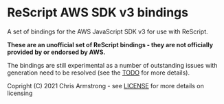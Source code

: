 # ReScript AWS SDK v3 bindings

A set of bindings for the AWS JavaScript SDK v3 for use with ReScript.

**These are an unofficial set of ReScript bindings - they are not officially provided by or endorsed by AWS.**

The bindings are still experimental as a number of outstanding issues with generation
need to be resolved (see the [TODO](TODO.md) for more details).

Copright (C) 2021 Chris Armstrong - see [LICENSE](LICENSE.md) for more details on licensing
